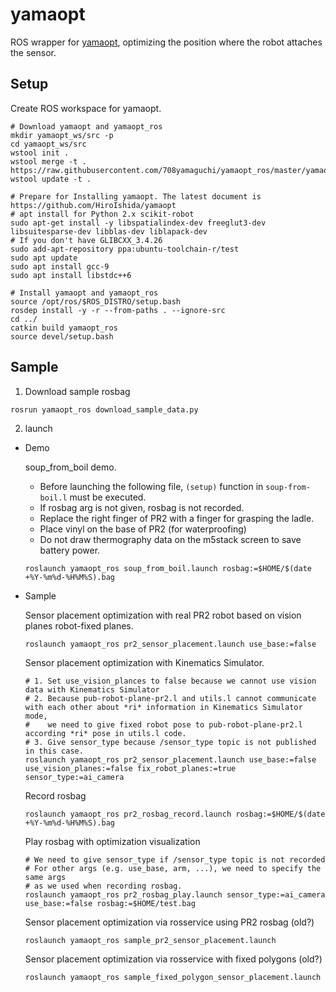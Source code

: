 # yamaopt

ROS wrapper for [yamaopt](https://github.com/HiroIshida/yamaopt), optimizing the position where the robot attaches the sensor.

## Setup

Create ROS workspace for yamaopt.
```
# Download yamaopt and yamaopt_ros
mkdir yamaopt_ws/src -p
cd yamaopt_ws/src
wstool init .
wstool merge -t . https://raw.githubusercontent.com/708yamaguchi/yamaopt_ros/master/yamaopt.rosinstall
wstool update -t .

# Prepare for Installing yamaopt. The latest document is https://github.com/HiroIshida/yamaopt
# apt install for Python 2.x scikit-robot
sudo apt-get install -y libspatialindex-dev freeglut3-dev libsuitesparse-dev libblas-dev liblapack-dev
# If you don't have GLIBCXX_3.4.26
sudo add-apt-repository ppa:ubuntu-toolchain-r/test
sudo apt update
sudo apt install gcc-9
sudo apt install libstdc++6

# Install yamaopt and yamaopt_ros
source /opt/ros/$ROS_DISTRO/setup.bash
rosdep install -y -r --from-paths . --ignore-src
cd ../
catkin build yamaopt_ros
source devel/setup.bash
```

## Sample

1. Download sample rosbag

```
rosrun yamaopt_ros download_sample_data.py
```

2. launch

  - Demo

    soup\_from\_boil demo.
    - Before launching the following file, `(setup)` function in `soup-from-boil.l` must be executed.
    - If rosbag arg is not given, rosbag is not recorded.
    - Replace the right finger of PR2 with a finger for grasping the ladle.
    - Place vinyl on the base of PR2 (for waterproofing)
    - Do not draw thermography data on the m5stack screen to save battery power.

    ```
    roslaunch yamaopt_ros soup_from_boil.launch rosbag:=$HOME/$(date +%Y-%m%d-%H%M%S).bag
    ```

  - Sample

    Sensor placement optimization with real PR2 robot based on vision planes robot-fixed planes.

    ```
    roslaunch yamaopt_ros pr2_sensor_placement.launch use_base:=false
    ```

    Sensor placement optimization with Kinematics Simulator.

    ```
    # 1. Set use_vision_plances to false because we cannot use vision data with Kinematics Simulator
    # 2. Because pub-robot-plane-pr2.l and utils.l cannot communicate with each other about *ri* information in Kinematics Simulator mode,
    #    we need to give fixed robot pose to pub-robot-plane-pr2.l according *ri* pose in utils.l code.
    # 3. Give sensor_type because /sensor_type topic is not published in this case.
    roslaunch yamaopt_ros pr2_sensor_placement.launch use_base:=false use_vision_planes:=false fix_robot_planes:=true sensor_type:=ai_camera
    ```

    Record rosbag

    ```
    roslaunch yamaopt_ros pr2_rosbag_record.launch rosbag:=$HOME/$(date +%Y-%m%d-%H%M%S).bag
    ```

    Play rosbag with optimization visualization

    ```
    # We need to give sensor_type if /sensor_type topic is not recorded
    # For other args (e.g. use_base, arm, ...), we need to specify the same args
    # as we used when recording rosbag.
    roslaunch yamaopt_ros pr2_rosbag_play.launch sensor_type:=ai_camera use_base:=false rosbag:=$HOME/test.bag
    ```

    Sensor placement optimization via rosservice using PR2 rosbag (old?)

    ```
    roslaunch yamaopt_ros sample_pr2_sensor_placement.launch
    ```

    Sensor placement optimization via rosservice with fixed polygons (old?)

    ```
    roslaunch yamaopt_ros sample_fixed_polygon_sensor_placement.launch
    ```
